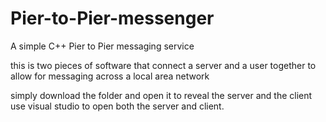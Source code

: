 # Pier-to-Pier-messenger
A simple C++ Pier to Pier messaging service

this is two pieces of software that connect a server and a user together to allow for messaging across a local area network

simply download the folder and open it to reveal the server and the client use visual studio to open both the server and client.
